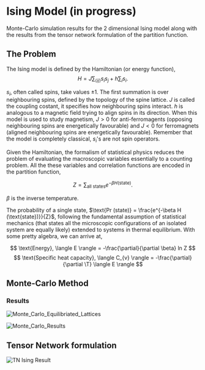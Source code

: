 # Ising Model (in progress)

Monte-Carlo simulation results for the 2 dimensional Ising model along with the results from the tensor network formulation of the partition function.

## The Problem

The Ising model is defined by the Hamiltonian (or energy function),
$$H = J \sum_{\langle ij \rangle} s_{i} s_{j} + h \sum_{i} s_{i}.$$

$s_{i}$, often called spins, take values $\pm 1$. The first summation is over neighbouring spins, defined by the topology of the spine lattice. $J$ is called the coupling costant, it specifies how neighbouring spins interact. $h$ is analogous to a magnetic field trying to align spins in its direction. When this model is used to study magnetism, $J > 0$ for anti-ferromagents (opposing neighbouring spins are energetically favourable) and $J < 0$ for ferromagnets (aligned neighbouring spins are energetically favourable). Remember that the model is completely classical, $s_{i}$'s are not spin operators.

Given the Hamiltonian, the formalism of statistical physics reduces the problem of evaluating the macroscopic variables essentially to a counting problem. All the these variables and correlation functions are encoded in the partition function,

$$Z = \sum_{\text{all states}} e^{-\beta H (\text{state})}.$$

$\beta$ is the inverse temperature.

The probability of a single state, $\text{Pr (state)} = \frac{e^{-\beta H (\text{state})}}{Z}$, following the fundamental assumption of statistical mechanics (that states all the microscopic configurations of an isolated system are equally likely) extended to systems in thermal equilibrium. With some pretty algebra, we can arrive at,

$$ \text{Energy}, \langle E \rangle = -\frac{\partial}{\partial \beta} ln Z $$
$$ \text{Specific heat capacity}, \langle C_{v} \rangle = -\frac{\partial}{\partial \T} \langle E \rangle $$


## Monte-Carlo Method


### Results

![Monte_Carlo_Equilibriated_Lattices](https://user-images.githubusercontent.com/43025445/189493373-4086e11a-47ef-40d2-bd60-900272930892.jpg)

![Monte_Carlo_Results](https://user-images.githubusercontent.com/43025445/189493379-50c35ff5-23d2-42cd-8950-2c57db613098.jpg)

## Tensor Network formulation
![TN Ising Result](https://user-images.githubusercontent.com/43025445/190865191-087e5006-9e8b-4857-9ca6-2cc0391d940b.png)
